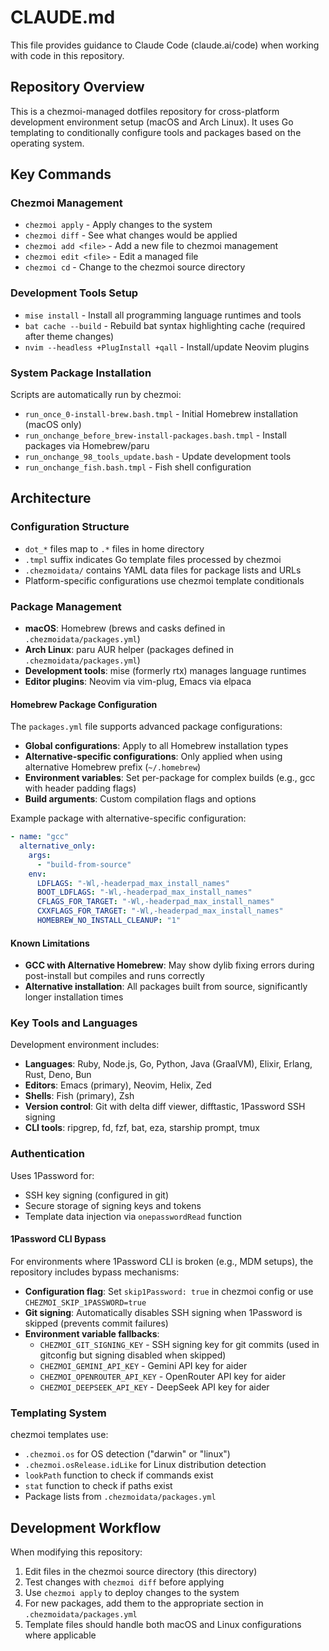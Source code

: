 # CLAUDE.md

This file provides guidance to Claude Code (claude.ai/code) when working with code in this repository.

## Repository Overview

This is a chezmoi-managed dotfiles repository for cross-platform development environment setup (macOS and Arch Linux). It uses Go templating to conditionally configure tools and packages based on the operating system.

## Key Commands

### Chezmoi Management
- `chezmoi apply` - Apply changes to the system
- `chezmoi diff` - See what changes would be applied
- `chezmoi add <file>` - Add a new file to chezmoi management
- `chezmoi edit <file>` - Edit a managed file
- `chezmoi cd` - Change to the chezmoi source directory

### Development Tools Setup
- `mise install` - Install all programming language runtimes and tools
- `bat cache --build` - Rebuild bat syntax highlighting cache (required after theme changes)
- `nvim --headless +PlugInstall +qall` - Install/update Neovim plugins

### System Package Installation
Scripts are automatically run by chezmoi:
- `run_once_0-install-brew.bash.tmpl` - Initial Homebrew installation (macOS only)
- `run_onchange_before_brew-install-packages.bash.tmpl` - Install packages via Homebrew/paru
- `run_onchange_98_tools_update.bash` - Update development tools
- `run_onchange_fish.bash.tmpl` - Fish shell configuration

## Architecture

### Configuration Structure
- `dot_*` files map to `.*` files in home directory
- `.tmpl` suffix indicates Go template files processed by chezmoi
- `.chezmoidata/` contains YAML data files for package lists and URLs
- Platform-specific configurations use chezmoi template conditionals

### Package Management
- **macOS**: Homebrew (brews and casks defined in `.chezmoidata/packages.yml`)
- **Arch Linux**: paru AUR helper (packages defined in `.chezmoidata/packages.yml`)
- **Development tools**: mise (formerly rtx) manages language runtimes
- **Editor plugins**: Neovim via vim-plug, Emacs via elpaca

#### Homebrew Package Configuration
The `packages.yml` file supports advanced package configurations:
- **Global configurations**: Apply to all Homebrew installation types
- **Alternative-specific configurations**: Only applied when using alternative Homebrew prefix (`~/.homebrew`)
- **Environment variables**: Set per-package for complex builds (e.g., gcc with header padding flags)
- **Build arguments**: Custom compilation flags and options

Example package with alternative-specific configuration:
```yaml
- name: "gcc"
  alternative_only:
    args:
      - "build-from-source"
    env:
      LDFLAGS: "-Wl,-headerpad_max_install_names"
      BOOT_LDFLAGS: "-Wl,-headerpad_max_install_names"
      CFLAGS_FOR_TARGET: "-Wl,-headerpad_max_install_names"
      CXXFLAGS_FOR_TARGET: "-Wl,-headerpad_max_install_names"
      HOMEBREW_NO_INSTALL_CLEANUP: "1"
```

#### Known Limitations
- **GCC with Alternative Homebrew**: May show dylib fixing errors during post-install but compiles and runs correctly
- **Alternative installation**: All packages built from source, significantly longer installation times

### Key Tools and Languages
Development environment includes:
- **Languages**: Ruby, Node.js, Go, Python, Java (GraalVM), Elixir, Erlang, Rust, Deno, Bun
- **Editors**: Emacs (primary), Neovim, Helix, Zed
- **Shells**: Fish (primary), Zsh
- **Version control**: Git with delta diff viewer, difftastic, 1Password SSH signing
- **CLI tools**: ripgrep, fd, fzf, bat, eza, starship prompt, tmux

### Authentication
Uses 1Password for:
- SSH key signing (configured in git)
- Secure storage of signing keys and tokens
- Template data injection via `onepasswordRead` function

#### 1Password CLI Bypass
For environments where 1Password CLI is broken (e.g., MDM setups), the repository includes bypass mechanisms:
- **Configuration flag**: Set `skip1Password: true` in chezmoi config or use `CHEZMOI_SKIP_1PASSWORD=true`
- **Git signing**: Automatically disables SSH signing when 1Password is skipped (prevents commit failures)
- **Environment variable fallbacks**:
  - `CHEZMOI_GIT_SIGNING_KEY` - SSH signing key for git commits (used in gitconfig but signing disabled when skipped)
  - `CHEZMOI_GEMINI_API_KEY` - Gemini API key for aider
  - `CHEZMOI_OPENROUTER_API_KEY` - OpenRouter API key for aider
  - `CHEZMOI_DEEPSEEK_API_KEY` - DeepSeek API key for aider

### Templating System
chezmoi templates use:
- `.chezmoi.os` for OS detection ("darwin" or "linux")
- `.chezmoi.osRelease.idLike` for Linux distribution detection
- `lookPath` function to check if commands exist
- `stat` function to check if paths exist
- Package lists from `.chezmoidata/packages.yml`

## Development Workflow

When modifying this repository:
1. Edit files in the chezmoi source directory (this directory)
2. Test changes with `chezmoi diff` before applying
3. Use `chezmoi apply` to deploy changes to the system
4. For new packages, add them to the appropriate section in `.chezmoidata/packages.yml`
5. Template files should handle both macOS and Linux configurations where applicable